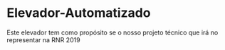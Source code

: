 # Elevador-Automatizado
Este elevador tem como propósito se o nosso projeto técnico que irá no representar na RNR 2019
